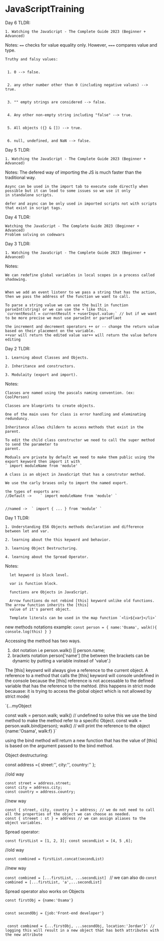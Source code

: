 # JavaScriptTraining
 Day 6 TLDR:

    1. Watching the JavaScript - The Complete Guide 2023 (Beginner + Advanced)
    

Notes:
	`==` checks for value equality only. However, `===` compares value and type.
	
	
	Truthy and falsy values:
	
	
	 1. 0 --> false.
	 
	 
	 2. any other number other than 0 (including negative values) --> true.
	 
	 
	 3. "" empty strings are considered --> false.
	 
	 
	 4. Any other non-empty string including "false" --> true.
	 
	 
	 5. All objects ({} & []) --> true.
	 
	 
	 6. null, undefined, and NaN --> false. 
	 
	
	
 Day 5 TLDR:

    1. Watching the JavaScript - The Complete Guide 2023 (Beginner + Advanced)
    

Notes:
	The defered way of importing the JS is much faster than the traditional way.
	
	Async can be used in the import tab to execute code directly when possible but it can lead to some issues so we use it only 
	in standalone scripts.
	
	defer and async can be only used in imported scripts not with scripts that exist in script tags.
	
  
	
 Day 4 TLDR:

    Watching the JavaScript - The Complete Guide 2023 (Beginner + Advanced)
    Problem solving on codewars 
  
	
 Day 3 TLDR:

    1. Watching the JavaScript - The Complete Guide 2023 (Beginner + Advanced)
    

Notes:
  
	We can redefine global variables in local scopes in a process called shadowing.
	
	
	When we add an event listenr to we pass a string that has the action, then we pass the address of the function we want to call.
	
	To parse a string value we can use the built in function parseInt(string) or we can use the + like this.
	`currentResult = currentResult + +userInput.value;` // but if we want to be more precise we must use parseInt or parseFlaot 
	
	the increment and decrement operators ++ or -- change the return value based on their placement on the variable.
	++var will return the edited value var++ will return the value before editing
	

	
  Day 2 TLDR:

    1. Learning about Classes and Objects.
    
    2. Inheritance and constructors.
    
    3. Modulaity (export and import).
    

Notes:
  
	Classes are named using the pascals naming convention. (ex: CoolPerson)
	
	Classes are blueprints to create objects.
	
	One of the main uses for class is error handling and eleminating redunduncy.
	
	Inheritance allows childern to access methods that exist in the parent.
	
	To edit the child class constructor we need to call the super method to send the parameter to 
	parent.
	
	Moduals are private by default we need to make them public using the export keyword then import it with 
	` import moduleName from 'module' `
	
	A class is an object in JavaScript that has a construtor method.
	
	We use the carly brases only to import the named export.
	
	the types of exports are:
	//Default ->	` import moduleName from 'module' `  
	
	
	//named ->	` import { ... } from 'module' `  
	
	
Day 1 TLDR:

    1. Understanding ES6 Objects methods declaration and difference between let and var.
    
    2. learning about the this keyword and behavior.
    
    3. learning Object Destructuring.
    
    4. learning about the Spread Operator.


Notes:

      let keyword is block level.

      var is function block.

      functions are Objects in JavaScript.

      Arrow functions do not rebind [this] keyword unlike old functions. The arrow function inherits the [this] 
      value of it's parent object.

      Template literals can be used in the map function `<li>${var}</li>` 

  new methods notations example:
  `const person = {
    name:'Osama',
    walk(){
      console.log(this)
      }
    }`
  
  Accessing the method has two ways.
  1. dot notation i.e person.walk() || person.name;
  2. brackets notation person['name'] (the between the brackets can be dynamic by putting a variable instead of 'value'.)
  
  The [this] keyowrd will always give a reference to the current object.
  A reference to a method that calls the [this] keyword will console undefined in the console because the [this] reference is not accessable to the 
  defined variable that has the reference to the mehtod. (this happens in strict mode 
  becauase: it is trying to access the global object which is not allowed by strict mode)
  
  `{...myObject
  
  const walk = person.walk; 
  walk() // undefined 
    to solve this we use the bind method to make the method refer to a specific Object.
  const walk = person.walk.bind(person);
  walk() // will print the reference to the object {name:'Osama', walk:f}
  }`
  
  using the bind method will return a new function that has the value of [this] is based on the argument passed to the bind method.
  
  
  
  
  Object destructuring:
  
  const address ={
        street:'',
        city:'',
        country:''
    };
    
//old way

    const street = address.street;
    const city = address.city;
    const country = address.country;

//new way

    const { street, city, country } = address; // we do not need to call all the properties of the object we can choose as needed.
    const { streeet : st } = address // we can assign aliases to the object variables.
    
   
   Spread operator:
   
   `const firstList = [1, 2, 3];
   const secondList = [4, 5 ,6];`
   
   //old way
   
   `const combined = firstList.concat(secondList)`
   
   //new way
   
   `const combined = [...firstList, ...secondList] `
   // we can also do 
   `const combined = [...firstList, 'a',...secondList]`
  
  Spread operator also works on Objects
  
  
    const firstObj = {name:'Osama'}
  
  
    const secondObj = {job:'Front-end developer'}
    
  
     const combined = {...firstObj, ...secondObj, location:'Jordan'}` // logging this will result in a new object that has both attributes with the new attribute
  
  

	
	
	


	
	
	
	
	
	
	
	
	
	
  
  
